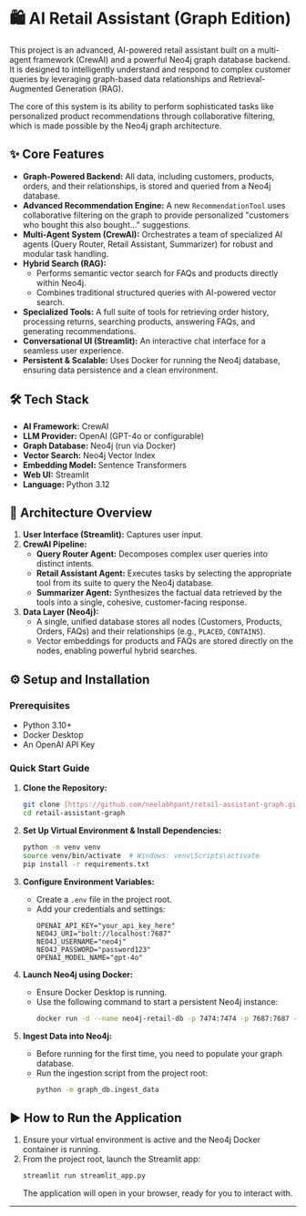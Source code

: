 # 🛍️ AI Retail Assistant (Graph Edition)

This project is an advanced, AI-powered retail assistant built on a multi-agent framework (CrewAI) and a powerful Neo4j graph database backend. It is designed to intelligently understand and respond to complex customer queries by leveraging graph-based data relationships and Retrieval-Augmented Generation (RAG).

The core of this system is its ability to perform sophisticated tasks like personalized product recommendations through collaborative filtering, which is made possible by the Neo4j graph architecture.

## ✨ Core Features

* **Graph-Powered Backend:** All data, including customers, products, orders, and their relationships, is stored and queried from a Neo4j database.
* **Advanced Recommendation Engine:** A new `RecommendationTool` uses collaborative filtering on the graph to provide personalized "customers who bought this also bought..." suggestions.
* **Multi-Agent System (CrewAI):** Orchestrates a team of specialized AI agents (Query Router, Retail Assistant, Summarizer) for robust and modular task handling.
* **Hybrid Search (RAG):**
    * Performs semantic vector search for FAQs and products directly within Neo4j.
    * Combines traditional structured queries with AI-powered vector search.
* **Specialized Tools:** A full suite of tools for retrieving order history, processing returns, searching products, answering FAQs, and generating recommendations.
* **Conversational UI (Streamlit):** An interactive chat interface for a seamless user experience.
* **Persistent & Scalable:** Uses Docker for running the Neo4j database, ensuring data persistence and a clean environment.

## 🛠️ Tech Stack

* **AI Framework:** CrewAI
* **LLM Provider:** OpenAI (GPT-4o or configurable)
* **Graph Database:** Neo4j (run via Docker)
* **Vector Search:** Neo4j Vector Index
* **Embedding Model:** Sentence Transformers
* **Web UI:** Streamlit
* **Language:** Python 3.12

## 🧠 Architecture Overview

1.  **User Interface (Streamlit):** Captures user input.
2.  **CrewAI Pipeline:**
    * **Query Router Agent:** Decomposes complex user queries into distinct intents.
    * **Retail Assistant Agent:** Executes tasks by selecting the appropriate tool from its suite to query the Neo4j database.
    * **Summarizer Agent:** Synthesizes the factual data retrieved by the tools into a single, cohesive, customer-facing response.
3.  **Data Layer (Neo4j):**
    * A single, unified database stores all nodes (Customers, Products, Orders, FAQs) and their relationships (e.g., `PLACED`, `CONTAINS`).
    * Vector embeddings for products and FAQs are stored directly on the nodes, enabling powerful hybrid searches.

## ⚙️ Setup and Installation

### Prerequisites

* Python 3.10+
* Docker Desktop
* An OpenAI API Key

### Quick Start Guide

1.  **Clone the Repository:**
    ```bash
    git clone [https://github.com/neelabhpant/retail-assistant-graph.git](https://github.com/neelabhpant/retail-assistant-graph.git)
    cd retail-assistant-graph
    ```

2.  **Set Up Virtual Environment & Install Dependencies:**
    ```bash
    python -m venv venv
    source venv/bin/activate  # Windows: venv\Scripts\activate
    pip install -r requirements.txt
    ```

3.  **Configure Environment Variables:**
    * Create a `.env` file in the project root.
    * Add your credentials and settings:
        ```env
        OPENAI_API_KEY="your_api_key_here"
        NEO4J_URI="bolt://localhost:7687"
        NEO4J_USERNAME="neo4j"
        NEO4J_PASSWORD="password123"
        OPENAI_MODEL_NAME="gpt-4o"
        ```

4.  **Launch Neo4j using Docker:**
    * Ensure Docker Desktop is running.
    * Use the following command to start a persistent Neo4j instance:
        ```bash
        docker run -d --name neo4j-retail-db -p 7474:7474 -p 7687:7687 -v neo4j_retail_data:/data -e NEO4J_AUTH=neo4j/password123 neo4j:latest
        ```

5.  **Ingest Data into Neo4j:**
    * Before running for the first time, you need to populate your graph database.
    * Run the ingestion script from the project root:
        ```bash
        python -m graph_db.ingest_data
        ```

## ▶️ How to Run the Application

1.  Ensure your virtual environment is active and the Neo4j Docker container is running.
2.  From the project root, launch the Streamlit app:
    ```bash
    streamlit run streamlit_app.py
    ```
    The application will open in your browser, ready for you to interact with.

---
